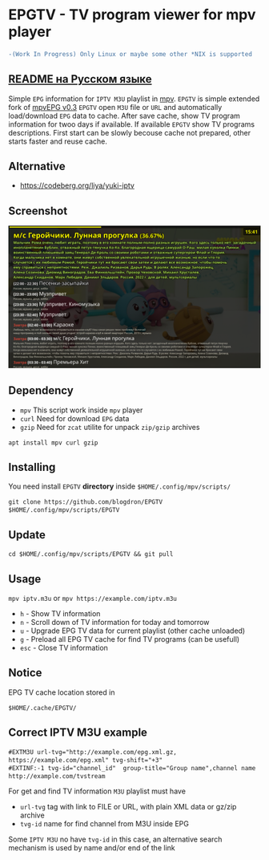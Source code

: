 # EPGTV - TV program viewer for mpv player

```diff
-(Work In Progress) Only Linux or maybe some other *NIX is supported
```

## [README на Русском языке](README.RU.md)

Simple `EPG` information for `IPTV M3U` playlist in [mpv](https://mpv.io).
`EPGTV` is simple extended fork of [mpvEPG v0.3](https://github.com/dafyk/mpvEPG)
`EPGTV` open `M3U` file or `URL` and automatically load/download `EPG` data to cache.
After save cache, show TV program information for twoo days if available.
If available `EPGTV` show TV programs descriptions. First start can be slowly
becouse cache not prepared, other starts faster and reuse cache.

## Alternative

* https://codeberg.org/liya/yuki-iptv

## Screenshot

![screenshot](.screenshot/screenshot.png)


## Dependency

 * `mpv`  This script work inside `mpv` player
 * `curl` Need for download `EPG` data
 * `gzip` Need for `zcat` utilite for unpack `zip/gzip` archives

```
apt install mpv curl gzip
```

## Installing

You need install `EPGTV` **directory** inside `$HOME/.config/mpv/scripts/`

```
git clone https://github.com/blogdron/EPGTV  $HOME/.config/mpv/scripts/EPGTV
```

## Update

```
cd $HOME/.config/mpv/scripts/EPGTV && git pull
```

## Usage

`mpv iptv.m3u` or `mpv https://example.com/iptv.m3u`

 * `h` -  Show TV information
 * `n` -  Scroll down of TV information for today and tomorrow
 * `u` -  Upgrade EPG TV data for current playlist (other cache unloaded)
 * `g` -  Preload all EPG TV cache for find TV programs (can be usefull)
 * `esc` - Close TV information

## Notice

EPG TV cache location stored in

```
$HOME/.cache/EPGTV/
```

## Correct IPTV M3U example

```
#EXTM3U url-tvg="http://example.com/epg.xml.gz, https://example.com/epg.xml" tvg-shift="+3"
#EXTINF:-1 tvg-id="channel_id"  group-title="Group name",channel name
http://example.com/tvstream
```

For get and find TV information `M3U` playlist must have

* `url-tvg` tag with link to FILE or URL, with plain XML data or gz/zip archive
* `tvg-id` name for find channel from M3U inside EPG

Some `IPTV M3U` no have `tvg-id` in this case, an alternative search mechanism
is used by name and/or end of the link
